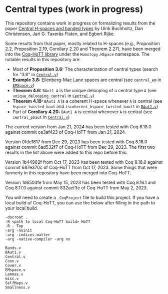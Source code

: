 # Central types (work in progress)

This repository contains work in progress on formalizing results from the paper [Central H-spaces and banded types](https://arxiv.org/abs/2301.02636) by Ulrik Buchholtz, Dan Christensen, Jarl G. Taxerås Flaten, and Egbert Rijke.

Some results from that paper, mostly related to H-spaces (e.g., Proposition 2.2, Proposition 2.19, Corollary 2.20 and Theorem 2.27), have been merged into the [Coq-HoTT library](https://github.com/HoTT/Coq-HoTT) under the `Homotopy.HSpace` namespace.
The notable results in this repository are:

- Most of **Proposition 3.6:** The characterization of central types
  (search for "3.6" in [`Central.v`](./Central.v))
- **Example 3.8:** Eilenberg-Mac Lane spaces are central
  (see `central_em` in [`EMSpace.v`](./EMSpace.v))
- **Theorem 4.6:** `BAut1 A` is the unique delooping of a central type `A` (see `unique_delooping_central` in [`Central.v`](./Central.v))
- **Theorem 4.19:** `BAut1 A` is a coherent H-space whenever `A` is central (see `hspace_twisted_baut`  and `iscoherent_hspace_twisted_baut1` in [`BAut1.v`](./BAut1.v))
- Part of **Corollary 4.20:** `BAut1 A` is central whenever `A` is central (see `central_pbaut` in [`Central.v`](./Central.v))

The current version from Jan 21, 2024 has been tested with Coq 8.18.0 against commit ce3af423 of Coq-HoTT from Jan 21, 2024.

Version 0fde1817 from Dec 29, 2023 has been tested with Coq 8.18.0 against commit 6ad532f7 of Coq-HoTT from Dec 29, 2023.
The first two results in the list above were added to this repo before this.

Version 1b44982f from Oct 17, 2023 has been tested with Coq 8.18.0 against commit 687e370c of Coq-HoTT from Oct 17, 2023.
Some things that were formerly in this repository have been merged into Coq-HoTT.

Version 1d6503fe from May 15, 2023 has been tested with Coq 8.16.1 and Coq 8.17.0 against commit 832aef3e of Coq-HoTT from May 2, 2023.

You will need to create a `_CoqProject` file to build this project.
If you have a local build of Coq-HoTT, you can use the below after filling in the path to your local build.

```
-docroot .
-R <path to local Coq-HoTT build> HoTT
-R . Top
-arg -noinit
-arg -indices-matter
-arg -native-compiler -arg no

Bands.v
BAut1.v
Central.v
Conn.v
Cover.v
EMspace.v
Lemmas.v
misc.v
SelfMaps.v
Smallness.v
```
